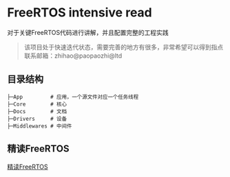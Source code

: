# FreeRTOS intensive read

对于关键FreeRTOS代码进行讲解，并且配置完整的工程实践

> 该项目处于快速迭代状态，需要完善的地方有很多，非常希望可以得到指点
> 联系邮箱：zhihao@paopaozhi@ltd

## 目录结构

```shell
├─App         # 应用，一个源文件对应一个任务线程
├─Core        # 核心
├─Docs        # 文档
├─Drivers     # 设备
├─Middlewares # 中间件
```

## 精读FreeRTOS

[精读FreeRTOS](Docs/freertos精读.md)